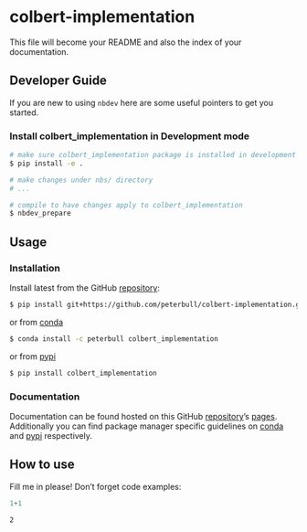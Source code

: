 # colbert-implementation


<!-- WARNING: THIS FILE WAS AUTOGENERATED! DO NOT EDIT! -->

This file will become your README and also the index of your
documentation.

## Developer Guide

If you are new to using `nbdev` here are some useful pointers to get you
started.

### Install colbert_implementation in Development mode

``` sh
# make sure colbert_implementation package is installed in development mode
$ pip install -e .

# make changes under nbs/ directory
# ...

# compile to have changes apply to colbert_implementation
$ nbdev_prepare
```

## Usage

### Installation

Install latest from the GitHub
[repository](https://github.com/peterbull/colbert-implementation):

``` sh
$ pip install git+https://github.com/peterbull/colbert-implementation.git
```

or from [conda](https://anaconda.org/peterbull/colbert-implementation)

``` sh
$ conda install -c peterbull colbert_implementation
```

or from [pypi](https://pypi.org/project/colbert-implementation/)

``` sh
$ pip install colbert_implementation
```

### Documentation

Documentation can be found hosted on this GitHub
[repository](https://github.com/peterbull/colbert-implementation)’s
[pages](https://peterbull.github.io/colbert-implementation/).
Additionally you can find package manager specific guidelines on
[conda](https://anaconda.org/peterbull/colbert-implementation) and
[pypi](https://pypi.org/project/colbert-implementation/) respectively.

## How to use

Fill me in please! Don’t forget code examples:

``` python
1+1
```

    2
